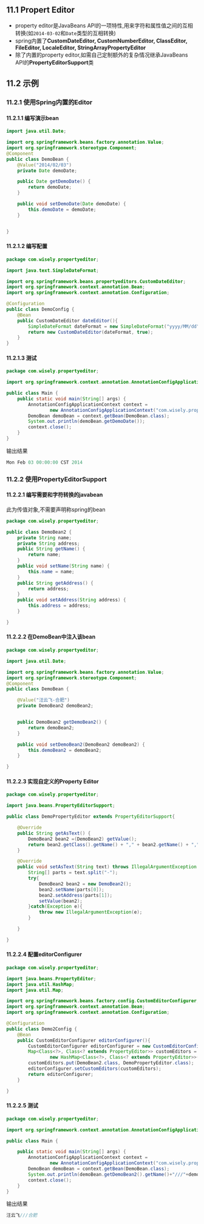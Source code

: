 ## 11.1 Propert Editor
- property editor是JavaBeans API的一项特性,用来字符和属性值之间的互相转换(如`2014-03-02`和`Date`类型的互相转换)
- spring内置了**CustomDateEditor, CustomNumberEditor, ClassEditor, FileEditor, LocaleEditor, StringArrayPropertyEditor**
- 除了内置的property editor,如需自己定制额外的复杂情况继承JavaBeans API的**PropertyEditorSupport**类

## 11.2 示例

### 11.2.1 使用Spring内置的Editor
#### 11.2.1.1 编写演示bean
```java
import java.util.Date;

import org.springframework.beans.factory.annotation.Value;
import org.springframework.stereotype.Component;
@Component
public class DemoBean {
	@Value("2014/02/03")
	private Date demoDate;

	public Date getDemoDate() {
		return demoDate;
	}

	public void setDemoDate(Date demoDate) {
		this.demoDate = demoDate;
	}


}

```
#### 11.2.1.2 编写配置
```java
package com.wisely.propertyeditor;

import java.text.SimpleDateFormat;

import org.springframework.beans.propertyeditors.CustomDateEditor;
import org.springframework.context.annotation.Bean;
import org.springframework.context.annotation.Configuration;

@Configuration
public class DemoConfig {
	@Bean
	public CustomDateEditor dateEditor(){
		SimpleDateFormat dateFormat = new SimpleDateFormat("yyyy/MM/dd");
		return new CustomDateEditor(dateFormat, true);
	}
}

```
#### 11.2.1.3 测试
```java
package com.wisely.propertyeditor;

import org.springframework.context.annotation.AnnotationConfigApplicationContext;

public class Main {
	public static void main(String[] args) {
		AnnotationConfigApplicationContext context =
        		new AnnotationConfigApplicationContext("com.wisely.propertyeditor");
		DemoBean demoBean = context.getBean(DemoBean.class);
		System.out.println(demoBean.getDemoDate());
		context.close();
	}
}

```
输出结果
```java
Mon Feb 03 00:00:00 CST 2014
```

### 11.2.2 使用PropertyEditorSupport

#### 11.2.2.1 编写需要和字符转换的javabean
此为传值对象,不需要声明称spring的bean
```java
package com.wisely.propertyeditor;

public class DemoBean2 {
	private String name;
	private String address;
	public String getName() {
		return name;
	}
	public void setName(String name) {
		this.name = name;
	}
	public String getAddress() {
		return address;
	}
	public void setAddress(String address) {
		this.address = address;
	}

}

```

#### 11.2.2.2 在DemoBean中注入该bean
```java
package com.wisely.propertyeditor;

import java.util.Date;

import org.springframework.beans.factory.annotation.Value;
import org.springframework.stereotype.Component;
@Component
public class DemoBean {

	@Value("汪云飞-合肥")
	private DemoBean2 demoBean2;


	public DemoBean2 getDemoBean2() {
		return demoBean2;
	}

	public void setDemoBean2(DemoBean2 demoBean2) {
		this.demoBean2 = demoBean2;
	}

}

```

#### 11.2.2.3 实现自定义的Property Editor
```java
package com.wisely.propertyeditor;

import java.beans.PropertyEditorSupport;

public class DemoPropertyEditor extends PropertyEditorSupport{

	@Override
	public String getAsText() {
		DemoBean2 bean2 =(DemoBean2) getValue();
		return bean2.getClass().getName() + "," + bean2.getName() + "," + bean2.getAddress();
	}

	@Override
	public void setAsText(String text) throws IllegalArgumentException {
		String[] parts = text.split("-");
		try{
			DemoBean2 bean2 = new DemoBean2();
			bean2.setName(parts[0]);
			bean2.setAddress(parts[1]);
			setValue(bean2);
		}catch(Exception e){
			throw new IllegalArgumentException(e);
		}

	}

}

```

#### 11.2.2.4 配置editorConfigurer
```java
package com.wisely.propertyeditor;

import java.beans.PropertyEditor;
import java.util.HashMap;
import java.util.Map;

import org.springframework.beans.factory.config.CustomEditorConfigurer;
import org.springframework.context.annotation.Bean;
import org.springframework.context.annotation.Configuration;

@Configuration
public class Demo2Config {
	@Bean
	public CustomEditorConfigurer editorConfigurer(){
		CustomEditorConfigurer editorConfigurer = new CustomEditorConfigurer();
		Map<Class<?>, Class<? extends PropertyEditor>> customEditors =
        		new HashMap<Class<?>, Class<? extends PropertyEditor>>();
		customEditors.put(DemoBean2.class, DemoPropertyEditor.class);
		editorConfigurer.setCustomEditors(customEditors);
		return editorConfigurer;
	}

}

```

#### 11.2.2.5 测试
```java
package com.wisely.propertyeditor;

import org.springframework.context.annotation.AnnotationConfigApplicationContext;

public class Main {

	public static void main(String[] args) {
		AnnotationConfigApplicationContext context =
        		new AnnotationConfigApplicationContext("com.wisely.propertyeditor");
		DemoBean demoBean = context.getBean(DemoBean.class);
		System.out.println(demoBean.getDemoBean2().getName()+"///"+demoBean.getDemoBean2().getAddress());
		context.close();
	}
}

```
输出结果
```java
汪云飞///合肥
```




